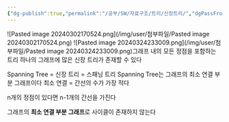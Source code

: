 ```yaml
---
{"dg-publish":true,"permalink":"/공부/SW/자료구조/트리/신장트리/","dgPassFrontmatter":true}
---
```


![Pasted image 20240302170524.png](/img/user/첨부파일/Pasted image 20240302170524.png)
![Pasted image 20240324233009.png](/img/user/첨부파일/Pasted image 20240324233009.png)그래프 내의 모든 정점을 포함하는 트리
하나의 그래프에 많은 신장 트리가 존재할 수 있다

Spanning Tree = 신장 트리 = 스패닝 트리
Spanning Tree는 그래프의 최소 연결 부분 그래프이다
최소 연결 = 간선의 수가 가장 적다

n개의 정점이 있다면 n-1개의 간선을 가진다

그래프의 **최소 연결 부분 그래프**로 사이클이 존재하지 않는다

